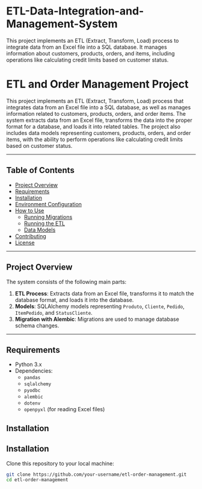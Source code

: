 # ETL-Data-Integration-and-Management-System
This project implements an ETL (Extract, Transform, Load) process to integrate data from an Excel file into a SQL database. It manages information about customers, products, orders, and items, including operations like calculating credit limits based on customer status.

# ETL and Order Management Project

This project implements an ETL (Extract, Transform, Load) process that integrates data from an Excel file into a SQL database, as well as manages information related to customers, products, orders, and order items. The system extracts data from an Excel file, transforms the data into the proper format for a database, and loads it into related tables. The project also includes data models representing customers, products, orders, and order items, with the ability to perform operations like calculating credit limits based on customer status.

---

## **Table of Contents**

- [Project Overview](#project-overview)
- [Requirements](#requirements)
- [Installation](#installation)
- [Environment Configuration](#environment-configuration)
- [How to Use](#how-to-use)
  - [Running Migrations](#running-migrations)
  - [Running the ETL](#running-the-etl)
  - [Data Models](#data-models)
- [Contributing](#contributing)
- [License](#license)

---

## **Project Overview**

The system consists of the following main parts:

1. **ETL Process**: Extracts data from an Excel file, transforms it to match the database format, and loads it into the database.
2. **Models**: SQLAlchemy models representing `Produto`, `Cliente`, `Pedido`, `ItemPedido`, and `StatusCliente`.
3. **Migration with Alembic**: Migrations are used to manage database schema changes.

---

## **Requirements**

- Python 3.x
- Dependencies:
  - `pandas`
  - `sqlalchemy`
  - `pyodbc`
  - `alembic`
  - `dotenv`
  - `openpyxl` (for reading Excel files)

## Installation

## Installation

Clone this repository to your local machine:

```bash
git clone https://github.com/your-username/etl-order-management.git
cd etl-order-management
```

